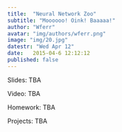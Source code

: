 ```yaml
---
title:  "Neural Network Zoo"
subtitle: "Moooooo! Oink! Baaaaa!"
author: "Wferr"
avatar: "img/authors/wferr.png"
image: "img/20.jpg"
datestr: "Wed Apr 12"
date:   2015-04-6 12:12:12
published: false
---
```


Slides: TBA

Video: TBA

Homework: TBA

Projects: TBA
